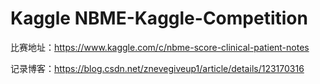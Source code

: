 # Kaggle NBME-Kaggle-Competition
比赛地址：https://www.kaggle.com/c/nbme-score-clinical-patient-notes

记录博客：https://blog.csdn.net/znevegiveup1/article/details/123170316
